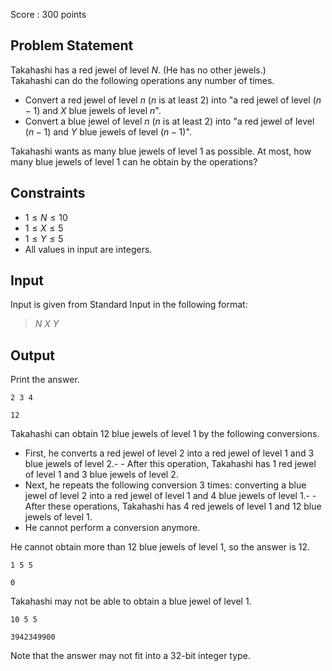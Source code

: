 Score : $300$ points

## Problem Statement

Takahashi has a red jewel of level $N$.  (He has no other jewels.) <br>
Takahashi can do the following operations any number of times.

- Convert a red jewel of level $n$ ($n$ is at least $2$) into "a red jewel of level $(n-1)$ and $X$ blue jewels of level $n$".
- Convert a blue jewel of level $n$ ($n$ is at least $2$) into "a red jewel of level $(n-1)$ and $Y$ blue jewels of level $(n-1)$".

Takahashi wants as many blue jewels of level $1$ as possible.  At most, how many blue jewels of level $1$ can he obtain by the operations?

## Constraints

- $1 \leq N \leq 10$
- $1 \leq X \leq 5$
- $1 \leq Y \leq 5$
- All values in input are integers.

## Input

Input is given from Standard Input in the following format:

> $N$ $X$ $Y$

## Output

Print the answer.

```input1
2 3 4
```

```output1
12
```

Takahashi can obtain $12$ blue jewels of level $1$ by the following conversions.

- First, he converts a red jewel of level $2$ into a red jewel of level $1$ and $3$ blue jewels of level $2$.-   - After this operation, Takahashi has $1$ red jewel of level $1$ and $3$ blue jewels of level $2$.
- Next, he repeats the following conversion $3$ times: converting a blue jewel of level $2$ into a red jewel of level $1$ and $4$ blue jewels of level $1$.-   - After these operations, Takahashi has $4$ red jewels of level $1$ and $12$ blue jewels of level $1$.
- He cannot perform a conversion anymore.

He cannot obtain more than $12$ blue jewels of level $1$, so the answer is $12$.

```input2
1 5 5
```

```output2
0
```

Takahashi may not be able to obtain a blue jewel of level $1$.

```input3
10 5 5
```

```output3
3942349900
```

Note that the answer may not fit into a $32$-bit integer type.